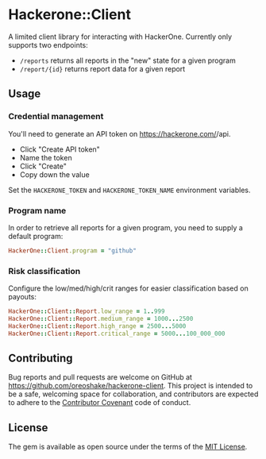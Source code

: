 # Hackerone::Client

A limited client library for interacting with HackerOne. Currently only supports two endpoints:

* `/reports` returns all reports in the "new" state for a given program
* `/report/{id}` returns report data for a given report

## Usage

### Credential management

You'll need to generate an API token on https://hackerone.com/<program>/api.

* Click "Create API token"
* Name the token
* Click "Create"
* Copy down the value

Set the `HACKERONE_TOKEN` and `HACKERONE_TOKEN_NAME` environment variables.

### Program name

In order to retrieve all reports for a given program, you need to supply a default program:

```ruby
HackerOne::Client.program = "github"
```

### Risk classification

Configure the low/med/high/crit ranges for easier classification based on payouts:

```ruby
HackerOne::Client::Report.low_range = 1..999
HackerOne::Client::Report.medium_range = 1000...2500
HackerOne::Client::Report.high_range = 2500...5000
HackerOne::Client::Report.critical_range = 5000...100_000_000
```

## Contributing

Bug reports and pull requests are welcome on GitHub at https://github.com/oreoshake/hackerone-client. This project is intended to be a safe, welcoming space for collaboration, and contributors are expected to adhere to the [Contributor Covenant](http://contributor-covenant.org) code of conduct.


## License

The gem is available as open source under the terms of the [MIT License](http://opensource.org/licenses/MIT).
